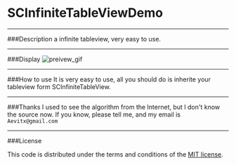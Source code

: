 SCInfiniteTableViewDemo
=======================


---
###Description
a infinite tableview, very easy to use.  

---
###Display
![preivew_gif](https://raw.githubusercontent.com/Aevit/SCWrapDemo/master/SCInfiniteTableViewDemo.gif)


---
###How to use
It is very easy to use, all you should do is inherite your tableview form SCInfiniteTableView.

---
###Thanks
I used to see the algorithm from the Internet, but I don't know the source now. If you know, please tell me, and my email is `Aevitx@gmail.com`

---
###License

This code is distributed under the terms and conditions of the [MIT license](https://github.com/Aevit/SCWrapDemo/blob/master/LICENSE). 
